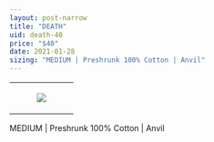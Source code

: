 ```yaml
---
layout: post-narrow
title: "DEATH"
uid: death-40
price: "$40"
date: 2021-01-28
sizing: "MEDIUM | Preshrunk 100% Cotton | Anvil"
---
```




<table style="width:100%;"><tr><td style="vertical-align:top;">
      <figure class="tmblr-full" data-orig-height="2048" data-orig-width="1365" data-orig-src="https://concertshirts.netlify.app/shirts/0462/0462-01.jpg"><img src="https://64.media.tumblr.com/cac9292fad18e3fc7aa59146d5281c29/5bbcab7d17cedcb5-66/s540x810/1779f4a8d2c34ca5605bf67f8fb628876a7b6354.jpg" data-orig-height="2048" data-orig-width="1365" data-orig-src="https://concertshirts.netlify.app/shirts/0462/0462-01.jpg"/></figure></td>
  </tr></table><p>
  MEDIUM | Preshrunk 100% Cotton | Anvil
</p>
